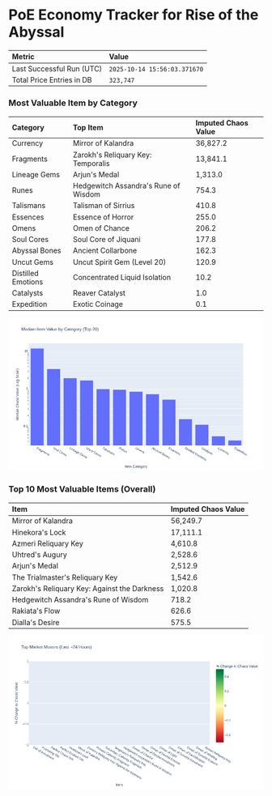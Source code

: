# PoE Economy Tracker for Rise of the Abyssal

<!-- START_MAINTENANCE -->
| Metric | Value |
|:---|:---|
| Last Successful Run (UTC) | `2025-10-14 15:56:03.371670` |
| Total Price Entries in DB | `323,747` |

<!-- END_MAINTENANCE -->

<!-- START_DATAFRAME_DEBUG -->
<!-- END_DATAFRAME_DEBUG -->

<!-- START_CATEGORY_ANALYSIS -->
### Most Valuable Item by Category
| Category | Top Item | Imputed Chaos Value |
| :--- | :--- | :--- |
| Currency | Mirror of Kalandra | 36,827.2 |
| Fragments | Zarokh's Reliquary Key: Temporalis | 13,841.1 |
| Lineage Gems | Arjun's Medal | 1,313.0 |
| Runes | Hedgewitch Assandra's Rune of Wisdom | 754.3 |
| Talismans | Talisman of Sirrius | 410.8 |
| Essences | Essence of Horror | 255.0 |
| Omens | Omen of Chance | 206.2 |
| Soul Cores | Soul Core of Jiquani | 177.8 |
| Abyssal Bones | Ancient Collarbone | 162.3 |
| Uncut Gems | Uncut Spirit Gem (Level 20) | 120.9 |
| Distilled Emotions | Concentrated Liquid Isolation | 10.2 |
| Catalysts | Reaver Catalyst | 1.0 |
| Expedition | Exotic Coinage | 0.1 |


![Category Analysis Chart](charts/category_analysis.png)
<!-- END_ANALYSIS -->

<!-- START_ANALYSIS -->
### Top 10 Most Valuable Items (Overall)
| Item | Imputed Chaos Value |
| :--- | :--- |
| Mirror of Kalandra | 56,249.7 |
| Hinekora's Lock | 17,111.1 |
| Azmeri Reliquary Key | 4,610.8 |
| Uhtred's Augury | 2,528.6 |
| Arjun's Medal | 2,512.9 |
| The Trialmaster's Reliquary Key | 1,542.6 |
| Zarokh's Reliquary Key: Against the Darkness | 1,020.8 |
| Hedgewitch Assandra's Rune of Wisdom | 718.2 |
| Rakiata's Flow | 626.6 |
| Dialla's Desire | 575.5 |


![Market Movers Chart](charts/market_movers.png)
<!-- END_ANALYSIS -->
